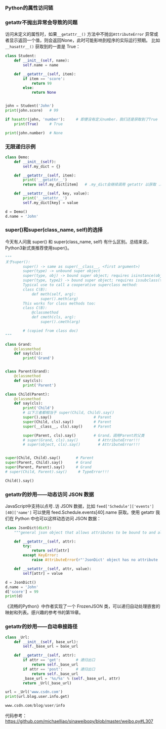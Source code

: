 ### Python的属性访问链



### getattr不抛出异常会导致的问题

访问未定义的属性时，如果`__getattr__()` 方法中不抛出`AttributeError` 异常或者显示返回一个值，则会返回None，此时可能影响到程序的实际运行预期。 比如 `__hasattr__()` 获取到的一直是 True： 

```python
class Student:
    def __init__(self, name):
        self.name = name

    def __getattr__(self, item):
        if item == 'score':
            return 99
        else:
            return None


john = Student('John')
print(john.score)	# 99

if hasattr(john, 'number'):     # 即便没有定义number，我们还是获取到了True
    print(True)		# True

print(john.number)	# None
```

### 无限递归示例

```python
class Demo:
    def __init__(self):
        self.my_dict = {}

    def __getattr__(self, item):
        print('__getattr__')
        return self.my_dict[item]	# .my_dict会继续调用 getattr 以获取 .my_dict

    def __setattr__(self, key, value):
        print('__setattr__')
        self.my_dict[key] = value

d = Demo()
d.name = 'John'
```

### super()和super(class_name,  self)的选择

今天有人问我 super() 和 super(class_name,  self) 有什么区别。总结来说，Python3新式类推荐使用super()。

```python
"""
关于super():
        super() -> same as super(__class__, <first argument>)
        super(type) -> unbound super object
        super(type, obj) -> bound super object; requires isinstance(obj, type)
        super(type, type2) -> bound super object; requires issubclass(type2, type)
        Typical use to call a cooperative superclass method:
        class C(B):
            def meth(self, arg):
                super().meth(arg)
        This works for class methods too:
        class C(B):
            @classmethod
            def cmeth(cls, arg):
                super().cmeth(arg)

        # (copied from class doc)
"""

class Grand:
    @classmethod
    def say(cls):
        print('Grand')


class Parent(Grand):
    @classmethod
    def say(cls):
        print('Parent')

class Child(Parent):
    @classmethod
    def say(cls):
        print('Child')
        # 以下三者都相当于 super(Child, Child).say()
        super().say()                   # Parent
        super(Child, cls).say()         # Parent
        super(__class__, cls).say()     # Parent

        super(Parent, cls).say()        # Grand，调用Parent的父类
        # super(Grand, cls).say()         # AttributeError!!!
        # super(object, cls).say()        # AttributeError!!!


super(Child, Child).say()       # Parent
super(Parent, Child).say()      # Grand
super(Parent, Parent).say()     # Grand
# super(Child, Parent).say()     # TypeError!!!

Child().say()
```

### getattr的妙用——动态访问 JSON 数据

JavaScript中支持以点号`.`访 JSON 数据，比如 `feed['Schedule']['events'][40]['name']` 可以使用 feed.Schedule.events[40].name 获取。使用 getattr 我们在 Python 中也可以这样动态访问 JSON 数据：

```python
class JsonDict(dict):
    """general json object that allows attributes to be bound to and also behaves like a dict"""

    def __getattr__(self, attr):
        try:
            return self[attr]
        except KeyError:
            raise AttributeError(r"'JsonDict' object has no attribute '%s'" % attr)

    def __setattr__(self, attr, value):
        self[attr] = value

d = JsonDict()
d.name = 'John'
d['score'] = 99
print(d)
```

《流畅的Python》中作者实现了一个  FrozenJSON 类，可以递归自动处理嵌套的映射和列表。感兴趣的参考书的第19章。

### getattr的妙用——自动串接路径

```python
class _Url:
    def __init__(self, base_url):
        self._base_url = base_url

    def __getattr__(self, attr):
        if attr == 'get':		# 递归出口
            return self._base_url
        if attr == 'post':		# 递归出口
            return self._base_url
        _base_url = '%s/%s' % (self._base_url, attr)
        return _Url(_base_url)

url = _Url('www.csdn.com')
print(url.blog.user.info.get)
```

```python
www.csdn.com/blog/user/info
```

代码参考：https://github.com/michaelliao/sinaweibopy/blob/master/weibo.py#L307
